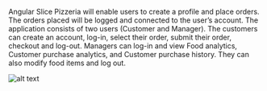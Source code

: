 Angular Slice Pizzeria will enable users to create a profile and place orders. The orders placed will be
logged and connected to the user’s account. The application consists of two users (Customer and
Manager). The customers can create an account, log-in, select their order, submit their order, checkout
and log-out. Managers can log-in and view Food analytics, Customer purchase analytics, and Customer
purchase history. They can also modify food items and log out.

![alt text](https://raw.githubusercontent.com/VungDuecTeu/AngularSliceFront_End/master/frontpage.PNG)



